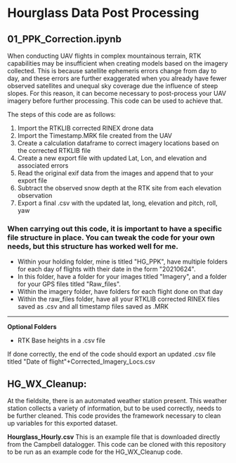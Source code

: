 # Hourglass Data Post Processing

## 01_PPK_Correction.ipynb

When conducting UAV flights in complex mountainous terrain, RTK capabilities may be insufficient when creating models based on the imagery collected. This is because satellite ephemeris errors 
change from day to day, and these errors are further exaggerated when you already have fewer observed satellites and unequal sky coverage due the influence of steep slopes. For this reason, it 
can become necessary to post-process your UAV imagery before further processing. This code can be used to achieve that. 

The steps of this code are as follows:
1. Import the RTKLIB corrected RINEX drone data
1. Import the Timestamp.MRK file created from the UAV
1. Create a calculation dataframe to correct imagery locations based on the corrected RTKLIB file
1. Create a new export file with updated Lat, Lon, and elevation and associated errors
1. Read the original exif data from the images and append that to your export file
1. Subtract the observed snow depth at the RTK site from each elevation observation
1. Export a final .csv with the updated lat, long, elevation and pitch, roll, yaw

### When carrying out this code, it is important to have a specific file structure in place. You can tweak the code for your own needs, but this structure has worked well for me. 

* Within your holding folder, mine is titled "HG_PPK", have multiple folders for each day of flights with their date in the form "20210624".
* In this folder, have a folder for your images titled "Imagery", and a folder for your GPS files titled "Raw_files".
* Within the imagery folder, have folders for each flight done on that day
* Within the raw_files folder, have all your RTKLIB corrected RINEX files saved as .csv and all timestamp files saved as .MRK

--- 
**Optional Folders**
* RTK Base heights in a .csv file

If done correctly, the end of the code should export an updated .csv file titled "Date of flight"+Corrected_Imagery_Locs.csv 

## HG_WX_Cleanup:

At the fieldsite, there is an automated weather station present. This weather station collects a variety of information, but to be used correctly, needs to be further cleaned. This code provides the framework necessary to clean up variables for this exported dataset. 

**Hourglass_Hourly.csv**
This is an example file that is downloaded directly from the Campbell datalogger. This code can be cloned with this repository to be run as an example code for the HG_WX_Cleanup code. 
